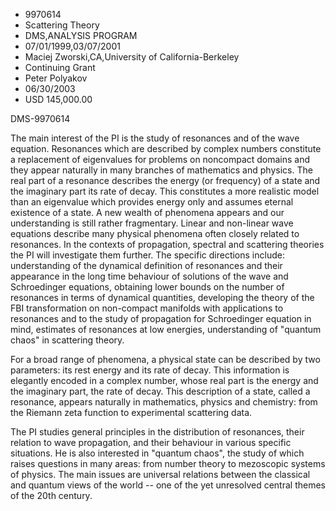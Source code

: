 
* 9970614
* Scattering Theory
* DMS,ANALYSIS PROGRAM
* 07/01/1999,03/07/2001
* Maciej Zworski,CA,University of California-Berkeley
* Continuing Grant
* Peter Polyakov
* 06/30/2003
* USD 145,000.00

DMS-9970614

The main interest of the PI is the study of resonances and of the wave equation.
Resonances which are described by complex numbers constitute a replacement of
eigenvalues for problems on noncompact domains and they appear naturally in many
branches of mathematics and physics. The real part of a resonance describes the
energy (or frequency) of a state and the imaginary part its rate of decay. This
constitutes a more realistic model than an eigenvalue which provides energy only
and assumes eternal existence of a state. A new wealth of phenomena appears and
our understanding is still rather fragmentary. Linear and non-linear wave
equations describe many physical phenomena often closely related to resonances.
In the contexts of propagation, spectral and scattering theories the PI will
investigate them further. The specific directions include: understanding of the
dynamical definition of resonances and their appearance in the long time
behaviour of solutions of the wave and Schroedinger equations, obtaining lower
bounds on the number of resonances in terms of dynamical quantities, developing
the theory of the FBI transformation on non-compact manifolds with applications
to resonances and to the study of propagation for Schroedinger equation in mind,
estimates of resonances at low energies, understanding of "quantum chaos" in
scattering theory.

For a broad range of phenomena, a physical state can be described by two
parameters: its rest energy and its rate of decay. This information is elegantly
encoded in a complex number, whose real part is the energy and the imaginary
part, the rate of decay. This description of a state, called a resonance,
appears naturally in mathematics, physics and chemistry: from the Riemann zeta
function to experimental scattering data.

The PI studies general principles in the distribution of resonances, their
relation to wave propagation, and their behaviour in various specific
situations. He is also interested in "quantum chaos", the study of which raises
questions in many areas: from number theory to mezoscopic systems of physics.
The main issues are universal relations between the classical and quantum views
of the world -- one of the yet unresolved central themes of the 20th century.
